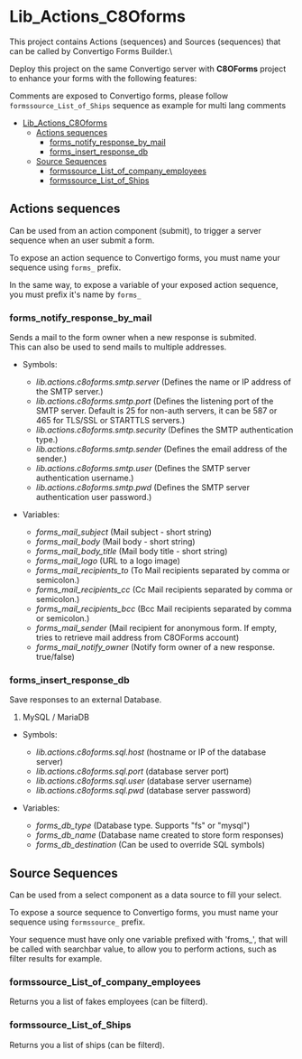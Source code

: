 # Lib_Actions_C8Oforms #

This project contains Actions (sequences) and Sources (sequences) that can be called by Convertigo Forms Builder.\

Deploy this project on the same Convertigo server with **C8OForms** project to enhance your forms with the following features:

Comments are exposed to Convertigo forms, please follow `formssource_List_of_Ships` sequence as example for multi lang comments

- [Lib_Actions_C8Oforms](#lib_actions_c8oforms)
  - [Actions sequences](#actions-sequences)
    - [forms_notify_response_by_mail](#forms_notify_response_by_mail)
    - [forms_insert_response_db](#forms_insert_response_db)
  - [Source Sequences](#source-sequences)
    - [formssource_List_of_company_employees](#formssource_list_of_company_employees)
    - [formssource_List_of_Ships](#formssource_list_of_ships)

## Actions sequences
Can be used from an action component (submit), to trigger a server sequence when an user submit a form.

To expose an action sequence to Convertigo forms, you must name your sequence using `forms_` prefix.

In the same way, to expose a variable of your exposed action sequence, you must prefix it's name by `forms_`

### forms_notify_response_by_mail
Sends a mail to the form owner when a new response is submited.\
This can also be used to send mails to multiple addresses.

- Symbols:
    - *lib.actions.c8oforms.smtp.server* (Defines the name or IP address of the SMTP server.)
    - *lib.actions.c8oforms.smtp.port* (Defines the listening port of the SMTP server. Default is 25 for non-auth servers, it can be 587 or 465 for TLS/SSL or STARTTLS servers.)
    - *lib.actions.c8oforms.smtp.security* (Defines the SMTP authentication type.)
    - *lib.actions.c8oforms.smtp.sender* (Defines the email address of the sender.)
    - *lib.actions.c8oforms.smtp.user* (Defines the SMTP server authentication username.)
    - *lib.actions.c8oforms.smtp.pwd* (Defines the SMTP server authentication user password.)

- Variables:
    - *forms_mail_subject* (Mail subject - short string)
    - *forms_mail_body* (Mail body - short string)
    - *forms_mail_body_title* (Mail body title - short string)
    - *forms_mail_logo* (URL to a logo image)
    - *forms_mail_recipients_to* (To Mail recipients separated by comma or semicolon.)
    - *forms_mail_recipients_cc* (Cc Mail recipients separated by comma or semicolon.)
    - *forms_mail_recipients_bcc* (Bcc Mail recipients separated by comma or semicolon.)
    - *forms_mail_sender* (Mail recipient for anonymous form. If empty, tries to retrieve mail address from C8OForms account)
    - *forms_mail_notify_owner* (Notify form owner of a new response. true/false)

### forms_insert_response_db
Save responses to an external Database.

1. MySQL / MariaDB
- Symbols:
    - *lib.actions.c8oforms.sql.host* (hostname or IP of the database server)
    - *lib.actions.c8oforms.sql.port* (database server port)
    - *lib.actions.c8oforms.sql.user* (database server username)
    - *lib.actions.c8oforms.sql.pwd* (database server password)

- Variables:
    - *forms_db_type* (Database type. Supports "fs" or "mysql")
    - *forms_db_name* (Database name created to store form responses)
    - *forms_db_destination* (Can be used to override SQL symbols)

## Source Sequences
Can be used from a select component as a data source to fill your select. 

To expose a source sequence to Convertigo forms, you must name your sequence using `formssource_` prefix.

Your sequence must have only one variable prefixed with 'froms_', that will be called with searchbar value, to allow you to perform actions, such as filter results for example.

### formssource_List_of_company_employees

Returns you a list of fakes employees (can be filterd).

### formssource_List_of_Ships

Returns you a list of ships (can be filterd).
